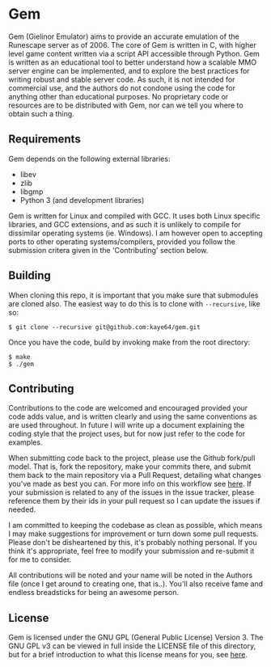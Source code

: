 # Gem #
Gem (Gielinor Emulator) aims to provide an accurate emulation of the Runescape server as of 2006. The core of Gem is written in C, with higher level game content written via a script API accessible through Python. Gem is written as an educational tool to better understand how a scalable MMO server engine can be implemented, and to explore the best practices for writing robust and stable server code. As such, it is not intended for commercial use, and the authors do not condone using the code for anything other than educational purposes. No proprietary code or resources are to be distributed with Gem, nor can we tell you where to obtain such a thing.

## Requirements ##
Gem depends on the following external libraries:

- libev
- zlib
- libgmp
- Python 3 (and development libraries)

Gem is written for Linux and compiled with GCC. It uses both Linux specific libraries, and GCC extensions, and as such it is unlikely to compile for dissimilar operating systems (ie. Windows). I am however open to accepting ports to other operating systems/compilers, provided you follow the submission critera given in the 'Contributing' section below.

## Building ##
When cloning this repo, it is important that you make sure that submodules are cloned also. The easiest way to do this is to clone with `--recursive`, like so:

	$ git clone --recursive git@github.com:kaye64/gem.git
	
Once you have the code, build by invoking make from the root directory:

	$ make
	$ ./gem

## Contributing ##
Contributions to the code are welcomed and encouraged provided your code adds value, and is written clearly and using the same conventions as are used throughout. In future I will write up a document explaining the coding style that the project uses, but for now just refer to the code for examples.

When submitting code back to the project, please use the Github fork/pull model. That is, fork the repository, make your commits there, and submit them back to the main repository via a Pull Request, detailing what changes you've made as best you can. For more info on this workflow see [here](https://help.github.com/articles/using-pull-requests). If your submission is related to any of the issues in the issue tracker, please reference them by their ids in your pull request so I can update the issues if needed.

I am committed to keeping the codebase as clean as possible, which means I may make suggestions for improvement or turn down some pull requests. Please don't be disheartened by this, it's probably nothing personal. If you think it's appropriate, feel free to modify your submission and re-submit it for me to consider.

All contributions will be noted and your name will be noted in the Authors file (once I get around to creating one, that is..). You'll also receive fame and endless breadsticks for being an awesome person.

## License ##
Gem is licensed under the GNU GPL (General Public License) Version 3. The GNU GPL v3 can be viewed in full inside the LICENSE file of this directory, but for a brief introduction to what this license means for you, see [here](http://www.gnu.org/licenses/quick-guide-gplv3.html).

